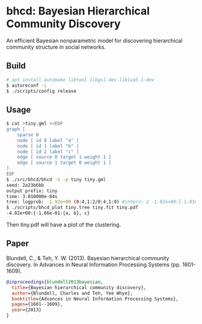 # bhcd: Bayesian Hierarchical Community Discovery

An efficient Bayesian nonparametric model for discovering hierarchical community structure in social networks. 

## Build

```sh
# apt install automake libtool libgsl-dev liblua5.1-dev
$ autoreconf -i
$ ./scripts/config release
```

## Usage

```sh
$ cat >tiny.gml <<EOF
graph [
    sparse 0
    node [ id 0 label "a" ]
    node [ id 1 label "b" ]
    node [ id 2 label "c" ]
    edge [ source 0 target 1 weight 1 ]
    edge [ source 1 target 0 weight 1 ]
]
EOF
$ ./src/bhcd/bhcd -S -p tiny tiny.gml
seed: 2a23b6bb
output prefix: tiny
time: 3.010000e-04s
tree: logprob: -1.92e+00 (0:4,1:2/0:4,1:0) #intern: 2 -1.92e+00:{-1.03e+00:{a , b }, c }
$ ./scripts/bhcd_plot tiny.tree tiny.fit tiny.pdf
-4.82e+00:{-1.66e-01:{a, b}, c}
```
Then tiny.pdf will have a plot of the clustering.

## Paper

Blundell, C., & Teh, Y. W. (2013). Bayesian hierarchical community discovery. In Advances in Neural Information Processing Systems (pp. 1601-1609).

```bibtex
@inproceedings{blundell2013bayesian,
  title={Bayesian hierarchical community discovery},
  author={Blundell, Charles and Teh, Yee Whye},
  booktitle={Advances in Neural Information Processing Systems},
  pages={1601--1609},
  year={2013}
}
```
